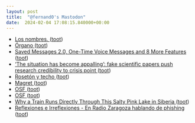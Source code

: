 ```yaml
---
layout: post
title:  "@fernand0's Mastodon"
date:  2024-02-04 17:08:15.840000+00:00
---
```

*  [Los nombres. ](https://avecesunafoto.wordpress.com/2024/02/04/los-nombres) ([toot](https://mastodon.social/@fernand0/111874309871324921))
*  [Órgano ](https://www.flickr.com/photos/fernand0/53502633191) ([toot](https://mastodon.social/@fernand0/111874287248963478))
*  [Saved Messages 2.0, One-Time Voice Messages and 8 More Features ](https://telegram.org/blog/new-saved-messages-and-9-mor) ([toot](https://mastodon.social/@fernand0/111872589143380592))
*  [‘The situation has become appalling’: fake scientific papers push research credibility to crisis point ](https://www.theguardian.com/science/2024/feb/03/the-situation-has-become-appalling-fake-scientific-papers-push-research-credibility-to-crisis-poin) ([toot](https://mastodon.social/@fernand0/111870773725671460))
*  [Rosetón y techo  ](https://www.flickr.com/photos/fernand0/53502938139/) ([toot](https://mastodon.social/@fernand0/111868783122414914))
*  [Magret ](https://avecesunafoto.wordpress.com/2024/02/03/margret) ([toot](https://mastodon.social/@fernand0/111868772901130825))
*  [OSF ](https://osf.io/preprints/edarxiv/t7rn) ([toot](https://mastodon.social/@fernand0/111867366084480393))
*  [OSF ](https://osf.io/preprints/edarxiv/t7rn) ([toot](https://mastodon.social/@fernand0/111867245672381517))
*  [Why a Train Runs Directly Through This Salty Pink Lake in Siberia ](https://www.thedrive.com/news/39789/why-a-train-runs-directly-through-this-pink-lake-in-siberi) ([toot](https://mastodon.social/@fernand0/111866784948723578))
*  [
         Reflexiones e Irreflexiones - En Radio Zaragoza hablando de phishing
       ](http://fernand0.blogalia.com//historias/7881) ([toot](https://mastodon.social/@fernand0/111863112123578405))
